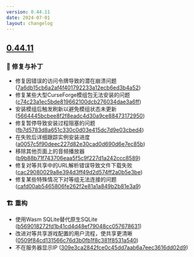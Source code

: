 ```yaml
---
version: 0.44.11
date: 2024-07-01
layout: changelog
---
```

## [0.44.11](#0.44.11)
### 🐛 修复与补丁

- 修复因错误的访问令牌导致的潜在崩溃问题 ([7a6db15cb6a2af4f401792233a12ecb6ed3b4a52](https://github.com/Voxelum/x-minecraft-launcher/commit/7a6db15cb6a2af4f401792233a12ecb6ed3b4a52))
- 修复某些大型CurseForge模组包无法安装的问题 ([c74c23a1ec5bde819662100dcb276034dae3a6ff](https://github.com/Voxelum/x-minecraft-launcher/commit/c74c23a1ec5bde819662100dcb276034dae3a6ff))
- 安装模组后触发刷新以避免模组状态未更新 ([5664445bcbee8f2f8eadc4d30a9ce88473172950](https://github.com/Voxelum/x-minecraft-launcher/commit/5664445bcbee8f2f8eadc4d30a9ce88473172950))
- 修复暂停导致安装过程阻塞的问题 ([fb7d5783d8a651c330c0d03e415dc7d9e03cbed4](https://github.com/Voxelum/x-minecraft-launcher/commit/fb7d5783d8a651c330c0d03e415dc7d9e03cbed4))
- 在失败后详细跟踪实例安装进度 ([a0057c5f90deec227d82e30cad0d690d6e7ec85b](https://github.com/Voxelum/x-minecraft-launcher/commit/a0057c5f90deec227d82e30cad0d690d6e7ec85b))
- 移除其他页面上的音频播放器 ([b9b88b71f743706eaa5f5c9f227d1a242ccc8589](https://github.com/Voxelum/x-minecraft-launcher/commit/b9b88b71f743706eaa5f5c9f227d1a242ccc8589))
- 修复对等共享中的URL解析错误导致文件下载失败 ([cac29080029a8e394d3ff49d2d574ff2a0b5e3be](https://github.com/Voxelum/x-minecraft-launcher/commit/cac29080029a8e394d3ff49d2d574ff2a0b5e3be))
- 修复某些特殊情况下对等组无法连接的问题 ([cafd00ab5465806fe262f2e81a1a849b2b81e3a9](https://github.com/Voxelum/x-minecraft-launcher/commit/cafd00ab5465806fe262f2e81a1a849b2b81e3a9))
### 🏗️ 重构

- 使用Wasm SQLite替代原生SQLite ([b569018272fd1b41cd4d48ef79048cc057678631](https://github.com/Voxelum/x-minecraft-launcher/commit/b569018272fd1b41cd4d48ef79048cc057678631))
- 改进对等共享游戏配置的用户流程，使共享更清晰 ([0509f84cd131566c76d3b0fb1f8c381f8531a540](https://github.com/Voxelum/x-minecraft-launcher/commit/0509f84cd131566c76d3b0fb1f8c381f8531a540))
- 不在服务器显示IP ([309e3ca2842fce0c45dd7aab6a7eec3616dd02d9](https://github.com/Voxelum/x-minecraft-launcher/commit/309e3ca2842fce0c45dd7aab6a7eec3616dd02d9))